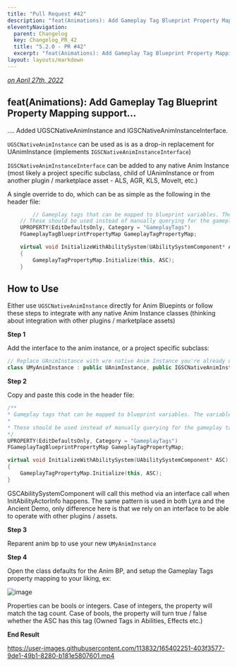 ```yaml
---
title: "Pull Request #42"
description: "feat(Animations): Add Gameplay Tag Blueprint Property Mapping support…"
eleventyNavigation:
  parent: Changelog
  key: Changelog_PR_42
  title: "5.2.0 - PR #42"
  excerpt: "feat(Animations): Add Gameplay Tag Blueprint Property Mapping support…"
layout: layouts/markdown
---
```


*[on April 27th, 2022](https://github.com/GASCompanion/GASCompanion-Plugin/pull/42)*

## feat(Animations): Add Gameplay Tag Blueprint Property Mapping support…

…. Added UGSCNativeAnimInstance and IGSCNativeAnimInstanceInterface.

`UGSCNativeAnimInstance` can be used as is as a drop-in replacement for UAnimInstance (implements `IGSCNativeAnimInstanceInterface`)

`IGSCNativeAnimInstanceInterface` can be added to any native Anim Instance (most likely a project specific subclass, child of UAnimInstance or from another plugin / marketplace asset - ALS, AGR, KLS, MoveIt, etc.)

A single override to do, which can be as simple as the following in the header file:

```cpp
        // Gameplay tags that can be mapped to blueprint variables. The variables will automatically update as the tags are added or removed.
	// These should be used instead of manually querying for the gameplay tags.
	UPROPERTY(EditDefaultsOnly, Category = "GameplayTags")
	FGameplayTagBlueprintPropertyMap GameplayTagPropertyMap;

	virtual void InitializeWithAbilitySystem(UAbilitySystemComponent* ASC) override
	{
		GameplayTagPropertyMap.Initialize(this, ASC);
	}
```

## How to Use

Either use `UGSCNativeAnimInstance` directly for Anim Bluepints or follow these steps to integrate with any native Anim Instance classes (thinking about integration with other plugins / marketplace assets)

**Step 1**

Add the interface to the anim instance, or a project specific subclass:

```cpp
// Replace UAnimInstance with w/e native Anim Instance you're already using (ALSAnimInstance, AGRCoreAnimInstance, MIAnimInstance, WhaterAnimInstance, etc.)
class UMyAnimInstance : public UAnimInstance, public IGSCNativeAnimInstanceInterface
```

**Step 2**

Copy and paste this code in the header file:

```cpp
/**
* Gameplay tags that can be mapped to blueprint variables. The variables will automatically update as the tags are added or removed.
*
* These should be used instead of manually querying for the gameplay tags.
*/
UPROPERTY(EditDefaultsOnly, Category = "GameplayTags")
FGameplayTagBlueprintPropertyMap GameplayTagPropertyMap;

virtual void InitializeWithAbilitySystem(UAbilitySystemComponent* ASC) override
{
    GameplayTagPropertyMap.Initialize(this, ASC);
}
```

GSCAbilitySystemComponent will call this method via an interface call when InitAbilityActorInfo happens. The same pattern is used in both Lyra and the Ancient Demo, only difference here is that we rely on an interface to be able to operate with other plugins / assets.

**Step 3**

Reparent anim bp to use your new `UMyAnimInstance`

**Step 4**

Open the class defaults for the Anim BP, and setup the Gameplay Tags property mapping to your liking, ex:

![image](https://user-images.githubusercontent.com/113832/165401865-3b01c725-b0c6-4ab4-905c-09441757a49c.png)

Properties can be bools or integers. Case of integers, the property will match the tag count. Case of bools, the property will turn true / false whether the ASC has this tag (Owned Tags in Abilities, Effects etc.)

**End Result**

<https://user-images.githubusercontent.com/113832/165402251-403f3577-9de1-49b1-8280-b181e5807601.mp4>

